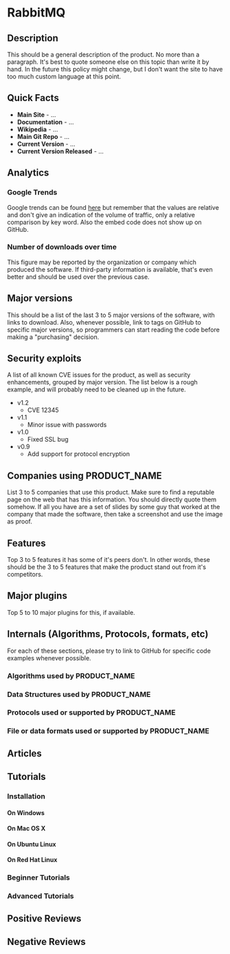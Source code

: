 # RabbitMQ


## Description

This should be a general description of the product. No more than a paragraph. It's best to quote someone else on this topic than write it by hand. In the future this policy might change, but I don't want the site to have too much custom language at this point.

## Quick Facts

* **Main Site** - ...
* **Documentation** - ...
* **Wikipedia** - ...
* **Main Git Repo** - ...
* **Current Version** - ...
* **Current Version Released** - ...

## Analytics

### Google Trends

Google trends can be found [here](http://google.com/trends) but remember that the values are relative and don't give an indication of the volume of traffic, only a relative comparison by key word. Also the embed code does not show up on GitHub.

### Number of downloads over time

This figure may be reported by the organization or company which produced the software. If third-party information is available, that's even better and should be used over the previous case.

## Major versions

This should be a list of the last 3 to 5 major versions of the software, with links to download. Also, whenever possible, link to tags on GitHub to specific major versions, so programmers can start reading the code before making a "purchasing" decision.

## Security exploits

A list of all known CVE issues for the product, as well as security enhancements, grouped by major version. The list below is a rough example, and will probably need to be cleaned up in the future.

* v1.2
  - CVE 12345
* v1.1
  - Minor issue with passwords
* v1.0 
  - Fixed SSL bug 
* v0.9
  - Add support for protocol encryption

## Companies using PRODUCT_NAME

List 3 to 5 companies that use this product. Make sure to find a reputable page on the web that has this information. You should directly quote them somehow. If all you have are a set of slides by some guy that worked at the company that made the software, then take a screenshot and use the image as proof.

## Features

Top 3 to 5 features it has some of it's peers don't. In other words, these should be the 3 to 5 features that make the product stand out from it's competitors.

## Major plugins

Top 5 to 10 major plugins for this, if available.

## Internals (Algorithms, Protocols, formats, etc)

For each of these sections, please try to link to GitHub for specific code examples whenever possible.

### Algorithms used by PRODUCT_NAME

### Data Structures used by PRODUCT_NAME

### Protocols used or supported by PRODUCT_NAME

### File or data formats used or supported by PRODUCT_NAME


## Articles


## Tutorials

### Installation


#### On Windows


#### On Mac OS X


#### On Ubuntu Linux


#### On Red Hat Linux


### Beginner Tutorials


### Advanced Tutorials


## Positive Reviews


## Negative Reviews

